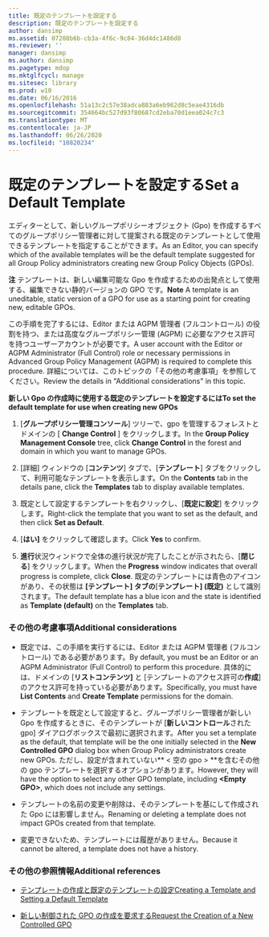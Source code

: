 ```yaml
---
title: 既定のテンプレートを設定する
description: 既定のテンプレートを設定する
author: dansimp
ms.assetid: 07208b6b-cb3a-4f6c-9c84-36d4dc1486d8
ms.reviewer: ''
manager: dansimp
ms.author: dansimp
ms.pagetype: mdop
ms.mktglfcycl: manage
ms.sitesec: library
ms.prod: w10
ms.date: 06/16/2016
ms.openlocfilehash: 51a13c2c57e38adca883a6eb962d8c5eae4316db
ms.sourcegitcommit: 354664bc527d93f80687cd2eba70d1eea024c7c3
ms.translationtype: MT
ms.contentlocale: ja-JP
ms.lasthandoff: 06/26/2020
ms.locfileid: "10820234"
---
```

# <span data-ttu-id="bb652-103">既定のテンプレートを設定する</span><span class="sxs-lookup"><span data-stu-id="bb652-103">Set a Default Template</span></span>


<span data-ttu-id="bb652-104">エディターとして、新しいグループポリシーオブジェクト (Gpo) を作成するすべてのグループポリシー管理者に対して提案される既定のテンプレートとして使用できるテンプレートを指定することができます。</span><span class="sxs-lookup"><span data-stu-id="bb652-104">As an Editor, you can specify which of the available templates will be the default template suggested for all Group Policy administrators creating new Group Policy Objects (GPOs).</span></span>

<span data-ttu-id="bb652-105">**注** テンプレートは、新しい編集可能な Gpo を作成するための出発点として使用する、編集できない静的バージョンの GPO です。</span><span class="sxs-lookup"><span data-stu-id="bb652-105">**Note** A template is an uneditable, static version of a GPO for use as a starting point for creating new, editable GPOs.</span></span>

 

<span data-ttu-id="bb652-106">この手順を完了するには、Editor または AGPM 管理者 (フルコントロール) の役割を持つ、または高度なグループポリシー管理 (AGPM) に必要なアクセス許可を持つユーザーアカウントが必要です。</span><span class="sxs-lookup"><span data-stu-id="bb652-106">A user account with the Editor or AGPM Administrator (Full Control) role or necessary permissions in Advanced Group Policy Management (AGPM) is required to complete this procedure.</span></span> <span data-ttu-id="bb652-107">詳細については、このトピックの「その他の考慮事項」を参照してください。</span><span class="sxs-lookup"><span data-stu-id="bb652-107">Review the details in "Additional considerations" in this topic.</span></span>

**<span data-ttu-id="bb652-108">新しい Gpo の作成時に使用する既定のテンプレートを設定するには</span><span class="sxs-lookup"><span data-stu-id="bb652-108">To set the default template for use when creating new GPOs</span></span>**

1.  <span data-ttu-id="bb652-109">[**グループポリシー管理コンソール**] ツリーで、gpo を管理するフォレストとドメインの [ **Change Control** ] をクリックします。</span><span class="sxs-lookup"><span data-stu-id="bb652-109">In the **Group Policy Management Console** tree, click **Change Control** in the forest and domain in which you want to manage GPOs.</span></span>

2.  <span data-ttu-id="bb652-110">[詳細] ウィンドウの [**コンテンツ**] タブで、[**テンプレート**] タブをクリックして、利用可能なテンプレートを表示します。</span><span class="sxs-lookup"><span data-stu-id="bb652-110">On the **Contents** tab in the details pane, click the **Templates** tab to display available templates.</span></span>

3.  <span data-ttu-id="bb652-111">既定として設定するテンプレートを右クリックし、[**既定に設定**] をクリックします。</span><span class="sxs-lookup"><span data-stu-id="bb652-111">Right-click the template that you want to set as the default, and then click **Set as Default**.</span></span>

4.  <span data-ttu-id="bb652-112">[**はい]** をクリックして確認します。</span><span class="sxs-lookup"><span data-stu-id="bb652-112">Click **Yes** to confirm.</span></span>

5.  <span data-ttu-id="bb652-113">**進行**状況ウィンドウで全体の進行状況が完了したことが示されたら、[**閉じる**] をクリックします。</span><span class="sxs-lookup"><span data-stu-id="bb652-113">When the **Progress** window indicates that overall progress is complete, click **Close**.</span></span> <span data-ttu-id="bb652-114">既定のテンプレートには青色のアイコンがあり、その状態は **[テンプレート] タブの**[**テンプレート] (既定)** として識別されます。</span><span class="sxs-lookup"><span data-stu-id="bb652-114">The default template has a blue icon and the state is identified as **Template (default)** on the **Templates** tab.</span></span>

### <span data-ttu-id="bb652-115">その他の考慮事項</span><span class="sxs-lookup"><span data-stu-id="bb652-115">Additional considerations</span></span>

-   <span data-ttu-id="bb652-116">既定では、この手順を実行するには、Editor または AGPM 管理者 (フルコントロール) である必要があります。</span><span class="sxs-lookup"><span data-stu-id="bb652-116">By default, you must be an Editor or an AGPM Administrator (Full Control) to perform this procedure.</span></span> <span data-ttu-id="bb652-117">具体的には、ドメインの [**リストコンテンツ]** と [テンプレートのアクセス許可の**作成**] のアクセス許可を持っている必要があります。</span><span class="sxs-lookup"><span data-stu-id="bb652-117">Specifically, you must have **List Contents** and **Create Template** permissions for the domain.</span></span>

-   <span data-ttu-id="bb652-118">テンプレートを既定として設定すると、グループポリシー管理者が新しい Gpo を作成するときに、そのテンプレートが [**新しいコントロール**された gpo] ダイアログボックスで最初に選択されます。</span><span class="sxs-lookup"><span data-stu-id="bb652-118">After you set a template as the default, that template will be the one initially selected in the **New Controlled GPO** dialog box when Group Policy administrators create new GPOs.</span></span> <span data-ttu-id="bb652-119">ただし、設定が含まれていない\*\* &lt; 空の gpo &gt; \*\*を含むその他の gpo テンプレートを選択するオプションがあります。</span><span class="sxs-lookup"><span data-stu-id="bb652-119">However, they will have the option to select any other GPO template, including **&lt;Empty GPO&gt;**, which does not include any settings.</span></span>

-   <span data-ttu-id="bb652-120">テンプレートの名前の変更や削除は、そのテンプレートを基にして作成された Gpo には影響しません。</span><span class="sxs-lookup"><span data-stu-id="bb652-120">Renaming or deleting a template does not impact GPOs created from that template.</span></span>

-   <span data-ttu-id="bb652-121">変更できないため、テンプレートには履歴がありません。</span><span class="sxs-lookup"><span data-stu-id="bb652-121">Because it cannot be altered, a template does not have a history.</span></span>

### <span data-ttu-id="bb652-122">その他の参照情報</span><span class="sxs-lookup"><span data-stu-id="bb652-122">Additional references</span></span>

-   [<span data-ttu-id="bb652-123">テンプレートの作成と既定のテンプレートの設定</span><span class="sxs-lookup"><span data-stu-id="bb652-123">Creating a Template and Setting a Default Template</span></span>](creating-a-template-and-setting-a-default-template-agpm40.md)

-   [<span data-ttu-id="bb652-124">新しい制御された GPO の作成を要求する</span><span class="sxs-lookup"><span data-stu-id="bb652-124">Request the Creation of a New Controlled GPO</span></span>](request-the-creation-of-a-new-controlled-gpo-agpm40.md)

 

 





